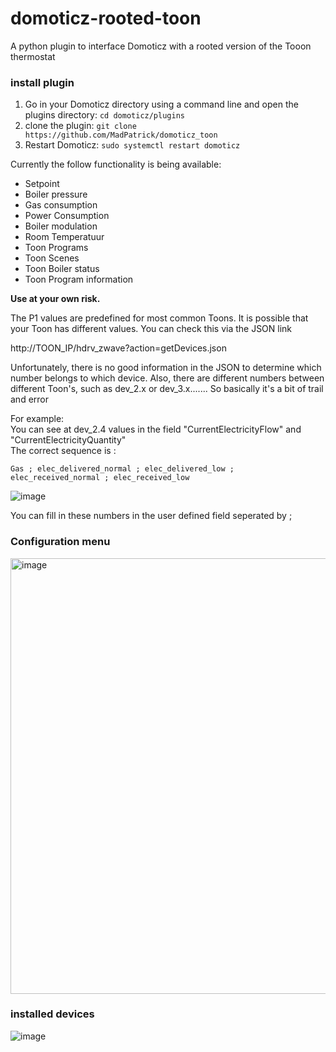 # domoticz-rooted-toon

A  python plugin to interface Domoticz with a rooted version of the Tooon thermostat


### install plugin
1. Go in your Domoticz directory using a command line and open the plugins directory:
 ```cd domoticz/plugins```
2. clone the plugin:
 ```git clone https://github.com/MadPatrick/domoticz_toon```
2. Restart Domoticz:
 ```sudo systemctl restart domoticz```
 
 
Currently the follow functionality is being available:
- Setpoint
- Boiler pressure
- Gas consumption
- Power Consumption
- Boiler modulation
- Room Temperatuur
- Toon Programs
- Toon Scenes
- Toon Boiler status
- Toon Program information

**Use at your own risk.**

The P1 values are predefined for most common Toons.
It is possible that your Toon has different values. 
You can check this via the JSON link

http://TOON_IP/hdrv_zwave?action=getDevices.json
 
Unfortunately, there is no good information in the JSON to determine which number belongs to which device.
Also, there are different numbers between different Toon's, such as dev_2.x or dev_3.x.......
So basically it's a bit of trail and error

For example:
<br>You can see at dev_2.4 values in the field  "CurrentElectricityFlow" and "CurrentElectricityQuantity"
<br>The correct sequence is :

```Gas ; elec_delivered_normal ; elec_delivered_low ; elec_received_normal ; elec_received_low```

![image](https://user-images.githubusercontent.com/81873830/214092186-e73b1482-96ec-4488-b056-1754836a0d1b.png)

You can fill in these numbers in the user defined field seperated by ;

### Configuration menu
<img width="1075" height="697" alt="image" src="https://github.com/user-attachments/assets/07db1af3-d88e-42e0-9a1e-76021fe03f95" />


### installed devices
![image](https://user-images.githubusercontent.com/81873830/210851429-d6085416-cc71-4519-8603-94d8226793e3.png)

